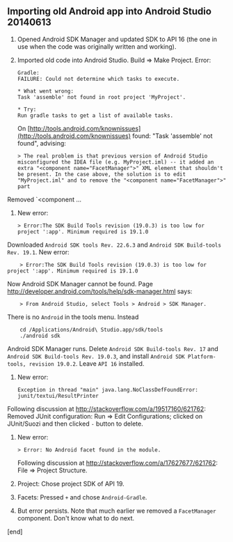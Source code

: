 ## Importing old Android app into Android Studio 20140613

 1. Opened Android SDK Manager and updated SDK to API 16 (the one in use when the code was originally written and working).

 1. Imported old code into Android Studio. Build => Make Project. Error:

        Gradle: 
        FAILURE: Could not determine which tasks to execute.
        
        * What went wrong:
        Task 'assemble' not found in root project 'MyProject'.
        
        * Try:
        Run gradle tasks to get a list of available tasks.

    On [http://tools.android.com/knownissues](http://tools.android.com/knownissues) found: "Task 'assemble' not found", advising: 

        > The real problem is that previous version of Android Studio misconfigured the IDEA file (e.g. MyProject.iml) -- it added an extra "<component name="FacetManager">" XML element that shouldn't be present. In the case above, the solution is to edit "MyProject.iml" and to remove the "<component name="FacetManager">" part

   Removed `<component ... </component>

 1. New error:

        > Error:The SDK Build Tools revision (19.0.3) is too low for project ':app'. Minimum required is 19.1.0

   Downloaded `Android SDK tools Rev. 22.6.3` and `Android SDK Build-tools Rev. 19.1`. New error:

        > Error:The SDK Build Tools revision (19.0.3) is too low for project ':app'. Minimum required is 19.1.0

   Now Android SDK Manager cannot be found. Page http://developer.android.com/tools/help/sdk-manager.html says:

        > From Android Studio, select Tools > Android > SDK Manager.

   There is no `Android` in the tools menu. Instead

        cd /Applications/Android\ Studio.app/sdk/tools
        ./android sdk

   Android SDK Manager runs. Delete `Android SDK Build-tools Rev. 17` and `Android SDK Build-tools Rev. 19.0.3`,  and install `Android SDK Platform-tools, revision 19.0.2`. Leave `API 16` installed.

 1. New error:

        Exception in thread "main" java.lang.NoClassDefFoundError: junit/textui/ResultPrinter

   Following discussion at http://stackoverflow.com/a/19517160/621762: Removed JUnit configuration: Run => Edit Configurations; clicked on JUnit/Suozi and then clicked `-` button to delete.

 1. New error:

        > Error: No Android facet found in the module.

    Following discussion at http://stackoverflow.com/a/17627677/621762: File => Project Structure. 

   2. Project: Chose project SDK of API 19.
   2. Facets: Pressed `+` and chose `Android-Gradle`. 
   2. But error persists. Note that much earlier we removed a `FacetManager` component. Don't know what to do next.

[end]